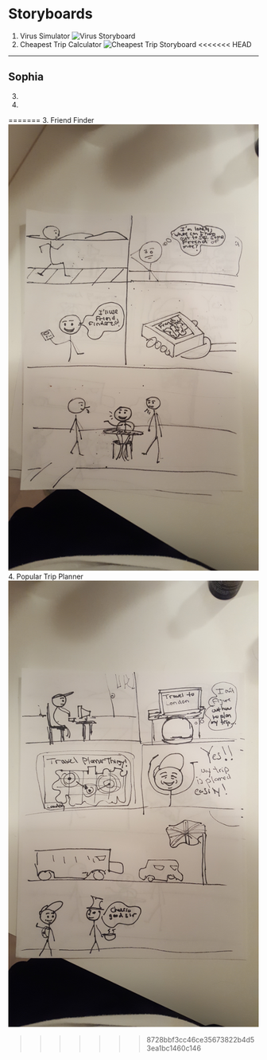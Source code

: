 # Storyboards
1. Virus Simulator
![Virus Storyboard](https://raw.githubusercontent.com/johnpallag/MashedPotatoRacoons/master/storyboards/storyboard1.jpg)
2. Cheapest Trip Calculator
![Cheapest Trip Storyboard](https://raw.githubusercontent.com/johnpallag/MashedPotatoRacoons/master/storyboards/storyboard2.jpg)
<<<<<<< HEAD




------
Sophia
------
3. 

4.
=======
3. Friend Finder
![Friend Finder](https://raw.githubusercontent.com/johnpallag/MashedPotatoRacoons/master/storyboards/alexstoryboard1.jpg)
4. Popular Trip Planner
![Popular Trip Planner](https://raw.githubusercontent.com/johnpallag/MashedPotatoRacoons/master/storyboards/alexstoryboard2.jpg)
>>>>>>> 8728bbf3cc46ce35673822b4d53ea1bc1460c146
